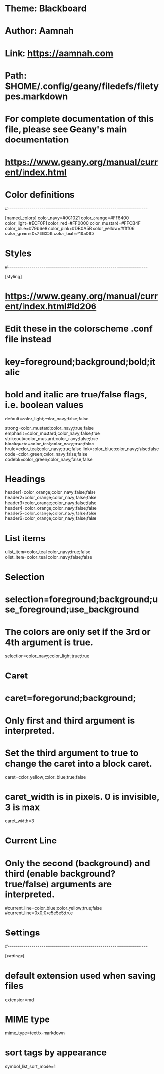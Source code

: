 # Theme: Blackboard
# Author: Aamnah
# Link: https://aamnah.com
# Path: $HOME/.config/geany/filedefs/filetypes.markdown

# For complete documentation of this file, please see Geany's main documentation
# https://www.geany.org/manual/current/index.html

# Color definitions
#-----------------------------------------------------------------------

[named_colors]
color_navy=#0C1021
color_orange=#FF6400
color_light=#ECF0F1
color_red=#FF0000
color_mustard=#FFCB4F
color_blue=#79b6e8
color_pink=#DB0A5B
color_yellow=#ffff06
color_green=0x7EB35B
color_teal=#16a085

# Styles
#-----------------------------------------------------------------------

[styling]
# https://www.geany.org/manual/current/index.html#id206

# Edit these in the colorscheme .conf file instead
# key=foreground;background;bold;italic
# bold and italic are true/false flags, i.e. boolean values
default=color_light;color_navy;false;false

strong=color_mustard;color_navy;true;false
emphasis=color_mustard;color_navy;false;true
strikeout=color_mustard;color_navy;false;true
blockquote=color_teal;color_navy;true;false
hrule=color_teal;color_navy;true;false
link=color_blue;color_navy;false;false
code=color_green;color_navy;false;false
codebk=color_green;color_navy;false;false

# Headings
header1=color_orange;color_navy;false;false
header2=color_orange;color_navy;false;false
header3=color_orange;color_navy;false;false
header4=color_orange;color_navy;false;false
header5=color_orange;color_navy;false;false
header6=color_orange;color_navy;false;false

# List items
ulist_item=color_teal;color_navy;true;false
olist_item=color_teal;color_navy;false;false

# Selection
# selection=foreground;background;use_foreground;use_background
# The colors are only set if the 3rd or 4th argument is true.
selection=color_navy;color_light;true;true

# Caret
# caret=foregorund;background;
# Only first and third argument is interpreted. 
# Set the third argument to true to change the caret into a block caret.
caret=color_yellow;color_blue;true;false
# caret_width is in pixels. 0 is invisible, 3 is max
caret_width=3 

# Current Line
# Only the second (background) and third (enable background? true/false) arguments are interpreted. 
#current_line=color_blue;color_yellow;true;false
#current_line=0x0;0xe5e5e5;true


# Settings
#-----------------------------------------------------------------------

[settings]
# default extension used when saving files
extension=md

# MIME type
mime_type=text/x-markdown

# sort tags by appearance
symbol_list_sort_mode=1
